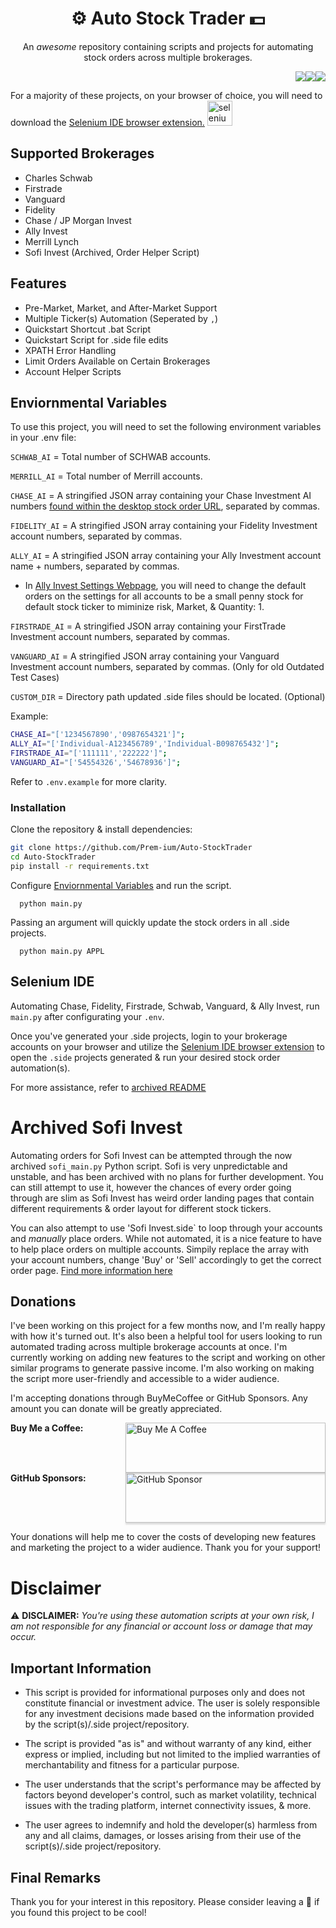 <h1 align="center"> ⚙️ Auto Stock Trader 💵 </h1>

<p align="center">An <i>awesome</i> repository containing scripts and projects for automating stock orders across multiple brokerages.</p>

<p align="right"><img src="https://img.shields.io/badge/python-3670A0?style=for-the-badge&logo=python&logoColor=ffdd54"/><img src="https://img.shields.io/badge/-selenium-%43B02A?style=for-the-badge&logo=selenium&logoColor=white"/><img src="https://img.shields.io/badge/javascript-%23323330.svg?style=for-the-badge&logo=javascript&logoColor=%23F7DF1E"/></p>

For a majority of these projects, on your browser of choice, you will need to download the [Selenium IDE browser extension.](https://github.com/SeleniumHQ/selenium-ide) <a href="https://www.selenium.dev/selenium-ide/" target="_blank"
rel="noreferrer"> <img
src="https://raw.githubusercontent.com/detain/svg-logos/780f25886640cef088af994181646db2f6b1a3f8/svg/selenium-logo.svg"
alt="selenium" width="40" height="40" /></a>

## Supported Brokerages

- Charles Schwab
- Firstrade
- Vanguard
- Fidelity
- Chase / JP Morgan Invest
- Ally Invest
- Merrill Lynch
- Sofi Invest (Archived, Order Helper Script)

## Features

- Pre-Market, Market, and After-Market Support
- Multiple Ticker(s) Automation (Seperated by `,`)
- Quickstart Shortcut .bat Script
- Quickstart Script for .side file edits
- XPATH Error Handling
- Limit Orders Available on Certain Brokerages
- Account Helper Scripts

## Enviornmental Variables

To use this project, you will need to set the following environment variables in your .env file:

`SCHWAB_AI` = Total number of SCHWAB accounts.

`MERRILL_AI` = Total number of Merrill accounts.

`CHASE_AI` = A stringified JSON array containing your Chase Investment AI numbers
[found within the desktop stock order URL](https://user-images.githubusercontent.com/80719066/216079858-746af166-8387-41ad-9564-dd0c6285eb39.png), separated by commas.

`FIDELITY_AI` = A stringified JSON array containing your Fidelity Investment account numbers, separated by commas.

`ALLY_AI` = A stringified JSON array containing your Ally Investment account name + numbers, separated by commas.

- In [Ally Invest Settings Webpage](https://live.invest.ally.com/settings), you will need to change the default orders on the settings for all accounts to be a small penny stock for default stock ticker to miminize risk, Market, & Quantity: 1.

`FIRSTRADE_AI` = A stringified JSON array containing your FirstTrade Investment account numbers, separated by commas.

`VANGUARD_AI` = A stringified JSON array containing your Vanguard Investment account numbers, separated by commas. (Only for old Outdated Test Cases)

`CUSTOM_DIR` = Directory path updated .side files should be located. (Optional)

Example:

```bash
CHASE_AI="['1234567890','0987654321']";
ALLY_AI="['Individual-A123456789','Individual-B098765432']";
FIRSTRADE_AI="['111111','222222']";
VANGUARD_AI="['54554326','54678936']";
```

Refer to `.env.example` for more clarity.

### Installation

Clone the repository & install dependencies:

```bash
git clone https://github.com/Prem-ium/Auto-StockTrader
cd Auto-StockTrader
pip install -r requirements.txt
```

Configure [Enviornmental Variables](https://github.com/Prem-ium/Auto-StockTrader#enviornmental-variables) and run the script.

```
  python main.py
```

Passing an argument will quickly update the stock orders in all .side projects.

```
  python main.py APPL
```

## Selenium IDE

Automating Chase, Fidelity, Firstrade, Schwab, Vanguard, & Ally Invest, run `main.py` after configurating your `.env`.

Once you've generated your .side projects, login to your brokerage accounts on your browser and utilize the [Selenium IDE browser extension](https://github.com/SeleniumHQ/selenium-ide) to open the `.side` projects generated & run your desired stock order automation(s).

For more assistance, refer to [archived README](https://github.com/Prem-ium/Auto-StockTrader/blob/main/src/X_Archive/README.MD)

# Archived Sofi Invest

Automating orders for Sofi Invest can be attempted through the now archived `sofi_main.py` Python script.
Sofi is very unpredictable and unstable, and has been archived with no plans for further development.
You can still attempt to use it, however the chances of every order going through are slim as Sofi Invest has weird order landing pages that contain different requirements & order layout for different stock tickers.

You can also attempt to use 'Sofi Invest.side` to loop through your accounts and _manually_ place orders. While not automated, it is a nice feature to have to help place orders on multiple accounts. Simpily replace the array with your account numbers, change 'Buy' or 'Sell' accordingly to get the correct order page.
[Find more information here](https://github.com/Prem-ium/Auto-StockTrader/blob/main/src/X_Archive/README.MD#sofi-invest-automation)

## Donations

I've been working on this project for a few months now, and I'm really happy with how it's turned out. It's also been a helpful tool for users looking to run automated trading across multiple brokerage accounts at once. I'm currently working on adding new features to the script and working on other similar programs to generate passive income. I'm also working on making the script more user-friendly and accessible to a wider audience.

I'm accepting donations through BuyMeCoffee or GitHub Sponsors. Any amount you can donate will be greatly appreciated.

<div style="display: grid; grid-template-columns: 1fr 1fr; justify-content: center; gap: 10px;">
    <b>Buy Me a Coffee:</b>
    <a href="https://www.buymeacoffee.com/prem.ium" target="_blank" style="text-decoration: none;">
            <img src="https://raw.githubusercontent.com/Prem-ium/youtube-analytics-bot/main/output-examples/media/coffee-logo.png" alt="Buy Me A Coffee" style="height: 80px; width: 320px; box-shadow: 0px 3px 2px 0px rgba(190, 190, 190, 0.5);"></a>
</div>
<div style="display: grid; grid-template-columns: 1fr 1fr; justify-content: center; gap: 10px;">
    <b>GitHub Sponsors:</b>
        <a href="https://github.com/sponsors/Prem-ium" target="_blank" style="text-decoration: none;">
            <img src="https://img.shields.io/badge/sponsor-30363D?style=for-the-badge&logo=GitHub-Sponsors&logoColor=#EA4AAA" alt="GitHub Sponsor" style="height: 80px; width: 320px; box-shadow: 0px 3px 2px 0px rgba(190, 190, 190, 0.5);">
        </a>
</div>

Your donations will help me to cover the costs of developing new features and marketing the project to a wider audience.
Thank you for your support!

# Disclaimer

⚠️ **DISCLAIMER:** _You're using these automation scripts at your own risk, I am not responsible for any financial or account loss or damage that may occur._

## Important Information

- This script is provided for informational purposes only and does not constitute financial or investment advice. The user is solely responsible for any investment decisions made based on the information provided by the script(s)/.side project/repository.

- The script is provided "as is" and without warranty of any kind, either express or implied, including but not limited to the implied warranties of merchantability and fitness for a particular purpose.

- The user understands that the script's performance may be affected by factors beyond developer's control, such as market volatility, technical issues with the trading platform, internet connectivity issues, & more.

- The user agrees to indemnify and hold the developer(s) harmless from any and all claims, damages, or losses arising from their use of the script(s)/.side project/repository.

## Final Remarks

Thank you for your interest in this repository.
Please consider leaving a :star2: if you found this project to be cool!
